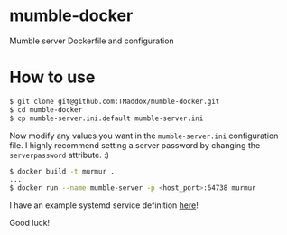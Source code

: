 # mumble-docker

Mumble server Dockerfile and configuration

# How to use
```bash
$ git clone git@github.com:TMaddox/mumble-docker.git
$ cd mumble-docker
$ cp mumble-server.ini.default mumble-server.ini
```
Now modify any values you want in the `mumble-server.ini` configuration file. I highly recommend setting a server password by changing the `serverpassword` attribute. :)
```bash
$ docker build -t murmur .
...
$ docker run --name mumble-server -p <host_port>:64738 murmur
```

I have an example systemd service definition [here](https://github.com/TMaddox/rcfiles/blob/master/mumble.service.2)!

Good luck!
